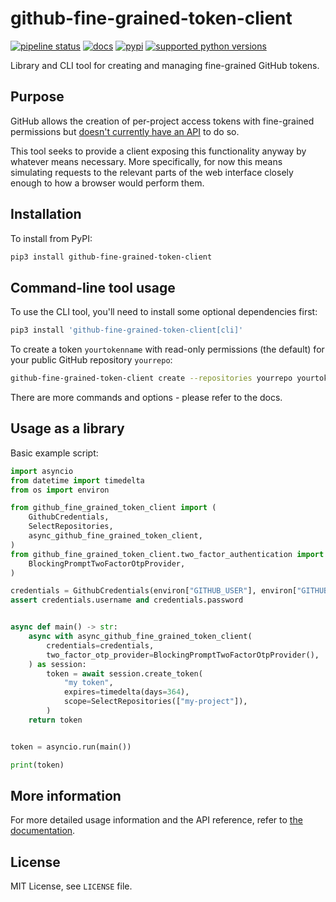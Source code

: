 # github-fine-grained-token-client

[![pipeline status](https://gitlab.com/smheidrich/github-fine-grained-token-client/badges/main/pipeline.svg?style=flat-square)](https://gitlab.com/smheidrich/github-fine-grained-token-client/-/commits/main)
[![docs](https://img.shields.io/badge/docs-online-brightgreen?style=flat-square)](https://smheidrich.gitlab.io/github-fine-grained-token-client/)
[![pypi](https://img.shields.io/pypi/v/github-fine-grained-token-client)](https://pypi.org/project/github-fine-grained-token-client/)
[![supported python versions](https://img.shields.io/pypi/pyversions/github-fine-grained-token-client)](https://pypi.org/project/github-fine-grained-token-client/)

Library and CLI tool for creating and managing fine-grained GitHub tokens.

## Purpose

GitHub allows the creation of per-project access tokens with fine-grained
permissions but
[doesn't currently have an API](https://github.com/community/community/discussions/36441#discussioncomment-3908915)
to do so.

This tool seeks to provide a client exposing this functionality anyway by
whatever means necessary. More specifically, for now this means simulating
requests to the relevant parts of the web interface closely enough to how a
browser would perform them.

## Installation

To install from PyPI:

```bash
pip3 install github-fine-grained-token-client
```

## Command-line tool usage

To use the CLI tool, you'll need to install some optional dependencies first:

```bash
pip3 install 'github-fine-grained-token-client[cli]'
```

To create a token `yourtokenname` with read-only permissions (the default) for
your public GitHub repository `yourrepo`:

```bash
github-fine-grained-token-client create --repositories yourrepo yourtokenname
```

There are more commands and options - please refer to the docs.

## Usage as a library

Basic example script:

```python
import asyncio
from datetime import timedelta
from os import environ

from github_fine_grained_token_client import (
    GithubCredentials,
    SelectRepositories,
    async_github_fine_grained_token_client,
)
from github_fine_grained_token_client.two_factor_authentication import (
    BlockingPromptTwoFactorOtpProvider,
)

credentials = GithubCredentials(environ["GITHUB_USER"], environ["GITHUB_PASS"])
assert credentials.username and credentials.password


async def main() -> str:
    async with async_github_fine_grained_token_client(
        credentials=credentials,
        two_factor_otp_provider=BlockingPromptTwoFactorOtpProvider(),
    ) as session:
        token = await session.create_token(
            "my token",
            expires=timedelta(days=364),
            scope=SelectRepositories(["my-project"]),
        )
    return token


token = asyncio.run(main())

print(token)
```

## More information

For more detailed usage information and the API reference, refer to
[the documentation](https://smheidrich.gitlab.io/github-fine-grained-token-client/).

## License

MIT License, see `LICENSE` file.
